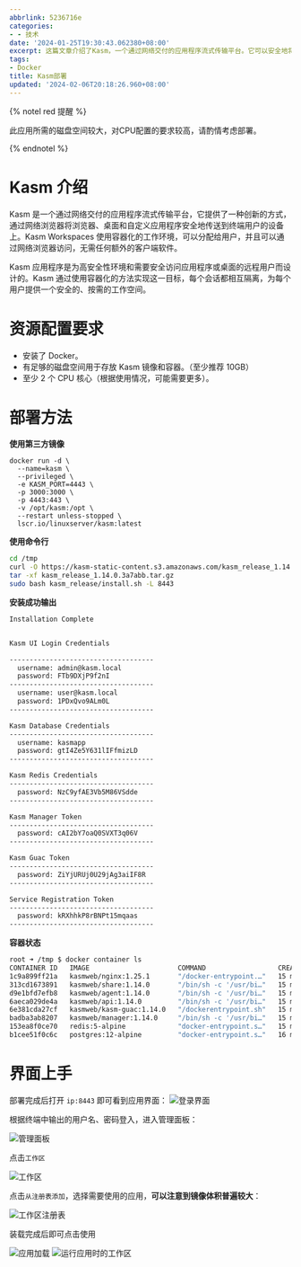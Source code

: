 ```yaml
---
abbrlink: 5236716e
categories:
- - 技术
date: '2024-01-25T19:30:43.062380+08:00'
excerpt: 这篇文章介绍了Kasm，一个通过网络交付的应用程序流式传输平台。它可以安全地将浏览器、桌面和自定义应用程序传送到终端用户设备上。Kasm使用容器化的工作环境，用户可以通过网络浏览器访问，无需额外的客户端软件。它适用于高安全性环境和需要远程访问应用程序或桌面的用户。文章还介绍了Kasm的资源配置要求和部署方法。部署成功后，会提供登录凭据以及其他凭据和令牌。
tags:
- Docker
title: Kasm部署
updated: '2024-02-06T20:18:26.960+08:00'
---
```

{% notel red 提醒 %}

此应用所需的磁盘空间较大，对CPU配置的要求较高，请酌情考虑部署。

{% endnotel %}

# Kasm 介绍

Kasm 是一个通过网络交付的应用程序流式传输平台，它提供了一种创新的方式，通过网络浏览器将浏览器、桌面和自定义应用程序安全地传送到终端用户的设备上。Kasm Workspaces 使用容器化的工作环境，可以分配给用户，并且可以通过网络浏览器访问，无需任何额外的客户端软件。

Kasm 应用程序是为高安全性环境和需要安全访问应用程序或桌面的远程用户而设计的。Kasm 通过使用容器化的方法实现这一目标，每个会话都相互隔离，为每个用户提供一个安全的、按需的工作空间。

# 资源配置要求

* 安装了 Docker。
* 有足够的磁盘空间用于存放 Kasm 镜像和容器。（至少推荐 10GB）
* 至少 2 个 CPU 核心（根据使用情况，可能需要更多）。

# 部署方法

**使用第三方镜像**

```docker
docker run -d \
  --name=kasm \
  --privileged \
  -e KASM_PORT=4443 \
  -p 3000:3000 \
  -p 4443:443 \
  -v /opt/kasm:/opt \
  --restart unless-stopped \
  lscr.io/linuxserver/kasm:latest
```

**使用命令行**

```bash
cd /tmp
curl -O https://kasm-static-content.s3.amazonaws.com/kasm_release_1.14.0.3a7abb.tar.gz
tar -xf kasm_release_1.14.0.3a7abb.tar.gz
sudo bash kasm_release/install.sh -L 8443
```

**安装成功输出**

```bash
Installation Complete


Kasm UI Login Credentials

------------------------------------
  username: admin@kasm.local
  password: FTb9DXjP9f2nI
------------------------------------
  username: user@kasm.local
  password: 1PDxQvo9ALm0L
------------------------------------

Kasm Database Credentials
------------------------------------
  username: kasmapp
  password: gtI4Ze5Y631lIFfmizLD
------------------------------------

Kasm Redis Credentials
------------------------------------
  password: NzC9yfAE3Vb5M86VSdde
------------------------------------

Kasm Manager Token
------------------------------------
  password: cAI2bY7oaQ0SVXT3q06V
------------------------------------

Kasm Guac Token
------------------------------------
  password: ZiYjURUj0U29jAg3aiIF8R
------------------------------------

Service Registration Token
------------------------------------
  password: kRXhhkP8rBNPt15mqaas
------------------------------------
```

**容器状态**

```bash
root ➜ /tmp $ docker container ls
CONTAINER ID   IMAGE                      COMMAND                  CREATED          STATUS                    PORTS                                               NAMES
1c9a899ff21a   kasmweb/nginx:1.25.1       "/docker-entrypoint.…"   15 minutes ago   Up 15 minutes             80/tcp, 0.0.0.0:8443->8443/tcp, :::8443->8443/tcp   kasm_proxy
313cd1673891   kasmweb/share:1.14.0       "/bin/sh -c '/usr/bi…"   15 minutes ago   Up 15 minutes (healthy)   8182/tcp                                            kasm_share
d9e1bfd7efb8   kasmweb/agent:1.14.0       "/bin/sh -c '/usr/bi…"   15 minutes ago   Up 15 minutes (healthy)   4444/tcp                                            kasm_agent
6aeca029de4a   kasmweb/api:1.14.0         "/bin/sh -c '/usr/bi…"   15 minutes ago   Up 15 minutes (healthy)   8080/tcp                                            kasm_api
6e381cda27cf   kasmweb/kasm-guac:1.14.0   "/dockerentrypoint.sh"   15 minutes ago   Up 15 minutes (healthy)                                                       kasm_guac
badba3ab8207   kasmweb/manager:1.14.0     "/bin/sh -c '/usr/bi…"   15 minutes ago   Up 15 minutes (healthy)   8181/tcp                                            kasm_manager
153ea8f0ce70   redis:5-alpine             "docker-entrypoint.s…"   15 minutes ago   Up 15 minutes             6379/tcp                                            kasm_redis
b1cee51f0c6c   postgres:12-alpine         "docker-entrypoint.s…"   16 minutes ago   Up 15 minutes (healthy)   5432/tcp                                            kasm_db
```

# 界面上手

部署完成后打开 `ip:8443` 即可看到应用界面：
![登录界面](https://mopsite.pp.ua/i/2024/02/06/65c2202843a9a.png)

根据终端中输出的用户名、密码登入，进入管理面板：

![管理面板](https://mopsite.pp.ua/i/2024/02/06/65c2209e01d4f.png)


点击`工作区`

![工作区](https://mopsite.pp.ua/i/2024/02/06/65c220ff13960.png)

点击`从注册表添加`，选择需要使用的应用，**可以注意到镜像体积普遍较大**：

![工作区注册表](https://mopsite.pp.ua/i/2024/02/06/65c221bea4c32.png)

装载完成后即可点击使用

![应用加载](https://mopsite.pp.ua/i/2024/02/06/65c223279b15a.png)
![运行应用时的工作区](https://mopsite.pp.ua/i/2024/02/06/65c223281f3f9.png)
